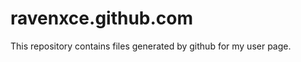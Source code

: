 ravenxce.github.com
===================

This repository contains files generated by github for my user page.

